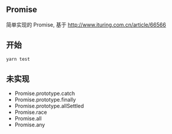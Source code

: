 ## Promise
简单实现的 Promise, 基于 http://www.ituring.com.cn/article/66566

## 开始
```bash
yarn test
```

## 未实现
- Promise.prototype.catch
- Promise.prototype.finally
- Promise.prototype.allSettled
- Promise.race
- Promise.all
- Promise.any

